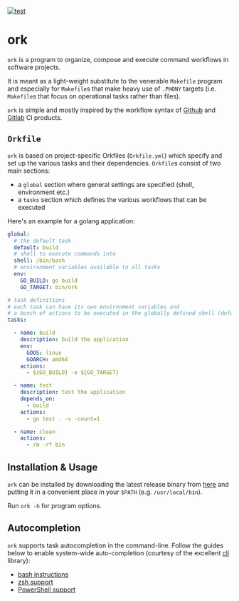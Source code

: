 [![test](https://github.com/kkentzo/ork/actions/workflows/test.yml/badge.svg?branch=master)](https://github.com/kkentzo/ork/actions/workflows/test.yml)

# ork

`ork` is a program to organize, compose and execute command workflows
in software projects.

It is meant as a light-weight substitute to the venerable `Makefile`
program and especially for `Makefile`s that make heavy use of `.PHONY`
targets (i.e. `Makefile`s that focus on operational tasks rather than
files).

`ork` is simple and mostly inspired by the workflow syntax of
[Github](https://docs.github.com/en/actions/using-workflows/workflow-syntax-for-github-actions)
and [Gitlab](https://docs.gitlab.com/ee/ci/yaml/gitlab_ci_yaml.html)
CI products.

## `Orkfile`

`ork` is based on project-specific Orkfiles (`Orkfile.yml`) which
specify and set up the various tasks and their
dependencies. `Orkfile`s consist of two main sections:

- a `global` section where general settings are specified (shell, environment etc.)
- a `tasks` section which defines the various workflows that can be executed

Here's an example for a golang application:


```yaml
global:
  # the default task
  default: build
  # shell to execute commands into
  shell: /bin/bash
  # environment variables available to all tasks
  env:
    GO_BUILD: go build
    GO_TARGET: bin/ork

# task definitions
# each task can have its own environment variables and
# a bunch of actions to be executed in the globally defined shell (default: bash)
tasks:

  - name: build
    description: build the application
    env:
      GOOS: linux
      GOARCH: amd64
    actions:
      - ${GO_BUILD} -o ${GO_TARGET}

  - name: test
    description: test the application
    depends_on:
      - build
    actions:
      - go test . -v -count=1

  - name: clean
    actions:
      - rm -rf bin
```

## Installation & Usage

`ork` can be installed by downloading the latest release binary from
[here](https://github.com/kkentzo/ork/releases) and putting it in a
convenient place in your `$PATH` (e.g. `/usr/local/bin`).

Run `ork -h` for program options.

## Autocompletion

`ork` supports task autocompletion in the command-line. Follow the
guides below to enable system-wide auto-completion (courtesy of the
excellent [cli](https://github.com/urfave/cli) library):

- [bash instructions](https://github.com/urfave/cli/blob/main/docs/v2/manual.md#distribution-and-persistent-autocompletion)
- [zsh support](https://github.com/urfave/cli/blob/main/docs/v2/manual.md#zsh-support)
- [PowerShell support](https://github.com/urfave/cli/blob/main/docs/v2/manual.md#powershell-support)

